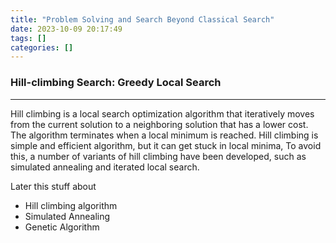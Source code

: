 ```yaml
---
title: "Problem Solving and Search Beyond Classical Search"
date: 2023-10-09 20:17:49
tags: []
categories: []
---
```


### Hill-climbing Search: Greedy Local Search
---
Hill climbing is a local search optimization algorithm that iteratively moves
from the current solution to a neighboring solution that has a lower cost. The
algorithm terminates when a local minimum is reached.
Hill climbing is simple and efficient algorithm, but it can get stuck in local
minima, To avoid this, a number of variants of hill climbing have been
developed, such as simulated annealing and iterated local search.

Later this stuff about
- Hill climbing algorithm
- Simulated Annealing 
- Genetic Algorithm
